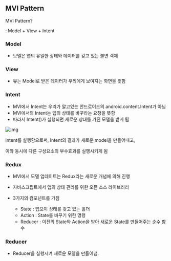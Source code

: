 ## MVI Pattern

MVI Pattern?

: Model + View + Intent



### Model

- 모델은 앱의 유일한 상태와 데이터를 갖고 있는 불변 객체

### View

- 뷰는 Model로 받은 데이터가 우리에게 보여지는 화면을 뜻함

### Intent

- MVI에서 Intent는 우리가 알고있는 안드로이드의 android.content.Intent가 아님
- MVI에서의 Intent는 앱의 상태를 바꾸라는 요청을 뜻함
- 따라서 Intent()가 실행되면 새로운 상태를 가진 모델을 받게 됨

![img](https://miro.medium.com/max/875/1*yJNyvM0ATFZqs3m0NJLrmQ.png)

Intent를 실행함으로써, Intent의 결과가 새로운 model을 만들어내고,

이와 동시에 다른 구성요소의 부수효과를 실행시키게 됨



### Redux

- MVI에서 모델 업데이트는 Redux라는 새로운 개념에 의해 진행
- 자바스크립트에서 앱의 상태 관리를 위한 오픈 소스 라이브러리
- 3가지의 컴포넌트를 가짐

  - State : 앱으이 상태를 갖고 있는 홀더
  - Action : State를 바꾸기 위한 명령
  - Reducer : 이전의 State와 Action을 받아 새로운 State를 만들어주는 순수 함수



### Reducer

- Reducer을 실행시켜 새로운 모델을 만들어냄.

